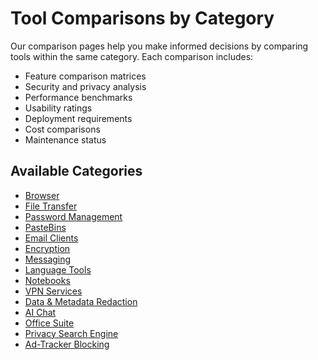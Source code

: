 # Tool Comparisons by Category

Our comparison pages help you make informed decisions by comparing tools within the same category. Each comparison includes:

- Feature comparison matrices
- Security and privacy analysis
- Performance benchmarks
- Usability ratings
- Deployment requirements
- Cost comparisons
- Maintenance status

## Available Categories

- [Browser](browser.md)
- [File Transfer](file-transfer.md)
- [Password Management](password-management.md)
- [PasteBins](pastebins.md)
- [Email Clients](email-clients.md)
- [Encryption](encryption.md)
- [Messaging](messaging.md)
- [Language Tools](language-tools.md)
- [Notebooks](notebooks.md)
- [VPN Services](vpn-services.md)
- [Data & Metadata Redaction](data-&-metadata-redaction.md)
- [AI Chat](ai-chat.md)
- [Office Suite](office-suite.md)
- [Privacy Search Engine](privacy-search-engine.md)
- [Ad-Tracker Blocking](ad-tracker-blocking.md)
